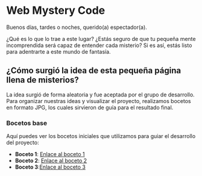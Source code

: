 # Web Mystery Code

Buenos días, tardes o noches, querido(a) espectador(a).

¿Qué es lo que lo trae a este lugar? ¿Estás seguro de que tu pequeña mente incomprendida será capaz de entender cada misterio? Si es así, estás listo para adentrarte a este mundo de fantasía.

## ¿Cómo surgió la idea de esta pequeña página llena de misterios?

La idea surgió de forma aleatoria y fue aceptada por el grupo de desarrollo. Para organizar nuestras ideas y visualizar el proyecto, realizamos bocetos en formato JPG, los cuales sirvieron de guía para el resultado final.

### Bocetos base

Aquí puedes ver los bocetos iniciales que utilizamos para guiar el desarrollo del proyecto:

- **Boceto 1**: [Enlace al boceto 1](./assets/img-readme/inicio.jpeg)
- **Boceto 2**: [Enlace al boceto 2](./assets/img-readme/personajes.jpeg)
- **Boceto 3**:[Enlace al boceto 3](./assets/img-readme/diarios.jpeg)



